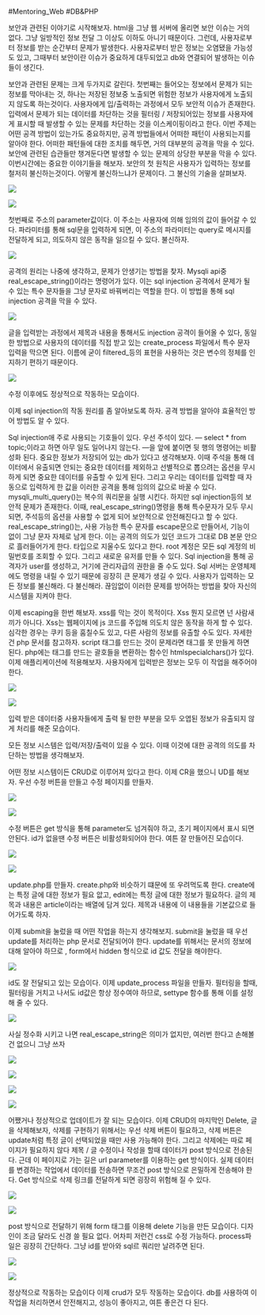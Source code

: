 #Mentoring_Web #DB&PHP

보안과 관련된 이야기로 시작해보자. html을 그냥 웹 서버에 올리면 보안 이슈는 거의 없다. 그냥 일방적인 정보 전달 그 이상도 이하도 아니기 때문이다.  그런데, 사용자로부터 정보를 받는 순간부터 문제가 발생한다.
사용자로부터 받은 정보는 오염됐을 가능성도 있고, 그때부터 보안이란 이슈가 중요하게 대두되었고 db와 연결되어 발생하는 이슈들이 생긴다.

보안과 관련된 문제는 크게 두가지로 갈린다. 첫번째는 들어오는 정보에서 문제가 되는 정보를 막아내는 것, 하나는 저장된 정보중 노출되면 위험한 정보가 사용자에게 노출되지 않도록 하는것이다. 사용자에게 입/출력하는 과정에서 모두 보안적 이슈가 존재한다.
입력에서 문제가 되는 데이터를 차단하는 것을 필터링 / 저장되어있는 정보를 사용자에게 표시할 때 발생할 수 있는 문제를 차단하는 것을 이스케이핑이라고 한다.
이번 주제는 어떤 공격 방법이 있는가도 중요하지만, 공격 방법들에서 어떠한 패턴이 사용되는지를 알아야 한다. 어떠한 패턴들에 대한 조치를 해두면, 거의 대부분의 공격을 막을 수 있다.
보안에 관련된 습관들만 챙겨둔다면 발생할 수 있는 문제의 상당한 부분을 막을 수 있다. 이번시간에는 중요한 이야기들을 해보자.
보안의 첫 원칙은 사용자가 입력하는 정보를 철저히 불신하는것이다. 어떻게 불신하느냐가 문제이다. 그 불신의 기술을 살펴보자.

![](./img/3-01.png)

![](./img/3-02.png)

첫번째로 주소의 parameter값이다. 이 주소는 사용자에 의해 임의의 값이 들어갈 수 있다. 파라미터를 통해 sql문을 입력하게 되면, 이 주소의 파라미터는 query로 메시지를 전달하게 되고, 의도하지 않은 동작을 일으킬 수 있다. 불신하자.

![](./img/3-03.png)

공격의 원리는 나중에 생각하고, 문제가 안생기는 방법을 찾자. Mysqli api중 real_escape_string()이라는 명령어가 있다. 이는 sql injection 공격에서 문제가 될 수 있는 특수 문자들을 그냥 문자로 바꿔버리는 역할을 한다. 이 방법을 통해 sql injection 공격을 막을 수 있다.

![](./img/3-04.png)

글을 입력받는 과정에서 제목과 내용을 통해서도 injection 공격이 들어올 수 있다, 동일한 방법으로 사용자의 데이터를 직접 받고 있는 create_process 파일에서 특수 문자 입력을 막으면 된다. 이름에 굳이 filtered_등의 표현을 사용하는 것은 변수의 정체를 인지하기 편하기 때문이다.

![](./img/3-05.png)

수정 이후에도 정상적으로 작동하는 모습이다.

이제 sql injection의 작동 원리를 좀 알아보도록 하자. 공격 방법을 알아야 효율적인 방어 방법도 알 수 있다.

Sql injection애 주로 사용되는 기호들이 있다. 우선 주석이 있다. — select * from topic;이라고 하면 아무 일도 일어나지 않는다. —을 앞에 붙이면 뒷 행의 명령어는 비활성화 된다.
중요한 정보가 저장되어 있는 db가 있다고 생각해보자. 이때 주석을 통해 데이터에서 유출되면 안되는 중요한 데이터를 제외하고 선별적으로 뽑으려는 옵션을 무시하게 되면 중요한 데이터를 유출할 수 있게 된다. 그리고 우리는 데이터를 입력할 때 자동으로 입력하게 한 값을 이러한 공격을 통해 임의의 값으로 바꿀 수 있다.
mysqli_multi_query()는 복수의 쿼리문을 실행 시킨다. 하지만 sql injection등의 보안적 문제가 존재한다. 이때, real_escape_string()명령을 통해 특수문자가 모두 무시되면, 주석등의 옵션을 사용할 수 없게 되어 보안적으로 안전해진다고 할 수 있다.
real_escape_string()는, 사용 가능한 특수 문자를 escape문으로 만들어서, 기능이 없이 그냥 문자 자체로 남게 한다. 이는 공격의 의도가 있던 코드가 그대로 DB 본문 안으로 흘러들어가게 한다. 타입으로 지울수도 있다고 한다.
root 계정은 모든 sql 게정의 비밀번호를 조회할 수 있다. 그리고 새로운 유저를 만들 수 있다. Sql injection을 통해 공격자가 user를 생성하고, 거기에 관리자급의 권한을 줄 수도 있다. Sql 서버는 운영체제에도 명령을 내릴 수 있기 때문에 굉장히 큰 문제가 생길 수 있다. 
사용자가 입력하는 모든 정보를 불신해라. 다 불신해라. 끊임없이 이러한 문제를 방어하는 방법을 찾아 자신의 시스템을 지켜야 한다.

이제 escaping을 한번 해보자. xss를 막는 것이 목적이다. Xss 뭔지 모르면 넌 사람새끼가 아니다.  Xss는 웹페이지에 js 코드를 주입해 의도치 않은 동작을 하게 할 수 있다. 심각한 경우는 쿠키 등을 훔칠수도 있고, 다른 사람의 정보를 유출할 수도 있다. 자세한건 php 문서를 참고하자.
script 태그를 만드는 것이 문제라면 태그를 못 만들게 하면 된다. php에는 태그를 만드는 괄호들을 변환하는 함수인 htmlspecialchars()가 있다. 이제 애플리케이션에 적용해보자. 사용자에게 입력받은 정보는 모두 이 작업을 해주어야 한다.

![](./img/3-06.png)

![](./img/3-07.png)


입력 받은 데이터중 사용자들에게 출력 될 만한 부분을 모두 오엽된 정보가 유출되지 않게 처리를 해준 모습이다.

모든 정보 시스템은 입력/저장/출력이 있을 수 있다. 이때 이것에 대한 공격의 의도를 차단하는 방법을 생각해보자.

어떤 정보 시스템이든 CRUD로 이루어져 있다고 한다. 이제 CR을 했으니 UD를 해보자.
우선 수정 버튼을 만들고 수정 페이지를 만들자.

![](./img/3-08.png)

![](./img/3-09.png)


수정 버튼은 get 방식을 통해 parameter도 넘겨줘야 하고, 초기 페이지에서 표시 되면 안된다. id가 없을땐 수정 버튼은 비활성화되어야 한다. 여튼 잘 만들어진 모습이다.

![](./img/3-10.png)

![](./img/3-11.png)

update.php를 만들자. create.php와 비슷하기 떄문에 또 우려먹도록 한다. create에는 특정 글에 대한 정보가 필요 앖고, edit에는 특정 글에 대한 정보가 필요하다. 글의 제목과 내용은 article이라는 배열에 담겨 있다. 제목과 내용에 이 내용들을 기본값으로 들어가도록 하자.

이제 submit을 눌렀을 때 어떤 작업을 하는지 생각해보지. submit을 눌렀을 때 우선 update를 처리하는 php 문서로 전달되어야 한다. update를 위해서는 문서의 정보에 대해 알아야 하므로 , form에서 hidden 형식으로 id 값도 전달을 해야한다.

![](./img/3-12.png)

id도 잘 전달되고 있는 모습이다. 이제 update_process 파일을 만들자. 필터링을 할때, 필터링을 거치고 나서도 id값은 항상 정수여야 하므로, settype 함수를 통해 이를 설정해 줄 수 있다. 

![](./img/3-13.png)

사실 정수화 시키고 나면 real_escape_string은 의미가 없지만, 여러번 한다고 손해볼건 없으니 그냥 쓰자

![](./img/3-14.png)

![](./img/3-15.png)

![](./img/3-16.png)

![](./img/3-17.png)

어쨌거나 정상적으로 업데이트가 잘 되는 모습이다.
이제 CRUD의 마지막인 Delete, 글을 삭제해보자, 삭제를 구현하기 위해서는 우선 삭제 버튼이 필요하고, 삭제 버튼은 update처럼 특정 글이 선택되었을 때만 사용 가능해야 한다. 그리고 삭제에는 따로 페이지가 필요하지 않다
제목 / 글 수정이나 작성을 할때 데이터가 post 방식으로 전송된다. 근데 이 페이지로 가는 길은 url parameter를 이용하는 get 방식이다. 실제 데이터를 변경하는 작업에서 데이터를 전송하면 무조건 post 방식으로 은밀하게 전송해야 한다.  Get 방식으로 삭제 링크를 전달하게 되면 굉장히 위험해 질 수 있다. 

![](./img/3-18.png)

![](./img/3-19.png)

post 방식으로 전달하기 위해 form 태그를 이용해 delete 기능을 만든 모습이다. 디자인이 조금 달라도 신경 쓸 필요 없다. 어차피 저런건 css로 수정 가능하다.
process파일은 굉장히 간단하다. 그냥 id를 받아와 sql르 쿼리만 날려주면 된다.

![](./img/3-20.png)

![](./img/3-21.png)

정상적으로 작동하는 모습이다 이제 crud가 모두 작동하는 모습이다. db를 사용하여 이 작업을 처리하면서 안전해지고, 성능이 좋아지고, 여튼 좋은건 다 된다.
